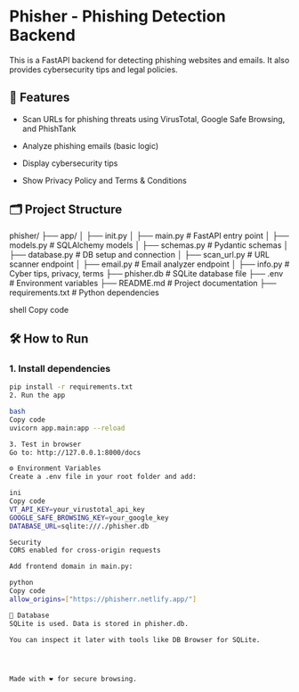 # Phisher - Phishing Detection Backend

This is a FastAPI backend for detecting phishing websites and emails. It also provides cybersecurity tips and legal policies.

## 🚀 Features

-  Scan URLs for phishing threats using VirusTotal, Google Safe Browsing, and PhishTank

-  Analyze phishing emails (basic logic)

-  Display cybersecurity tips

-  Show Privacy Policy and Terms & Conditions

## 🗂️ Project Structure

phisher/
├── app/
│ ├── init.py
│ ├── main.py          # FastAPI entry point
│ ├── models.py        # SQLAlchemy models
│ ├── schemas.py       # Pydantic schemas
│ ├── database.py      # DB setup and connection
│ ├── scan_url.py      # URL scanner endpoint
│ ├── email.py         # Email analyzer endpoint
│ ├── info.py          # Cyber tips, privacy, terms
├── phisher.db         # SQLite database file
├── .env               # Environment variables
├── README.md          # Project documentation
├── requirements.txt   # Python dependencies

shell
Copy code

## 🛠️ How to Run

### 1. Install dependencies
```bash
pip install -r requirements.txt
2. Run the app

bash
Copy code
uvicorn app.main:app --reload

3. Test in browser
Go to: http://127.0.0.1:8000/docs

⚙️ Environment Variables
Create a .env file in your root folder and add:

ini
Copy code
VT_API_KEY=your_virustotal_api_key
GOOGLE_SAFE_BROWSING_KEY=your_google_key
DATABASE_URL=sqlite:///./phisher.db

Security
CORS enabled for cross-origin requests

Add frontend domain in main.py:

python
Copy code
allow_origins=["https://phisherr.netlify.app/"]

📁 Database
SQLite is used. Data is stored in phisher.db.

You can inspect it later with tools like DB Browser for SQLite.




Made with ❤️ for secure browsing.












